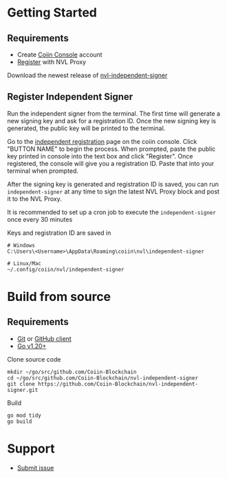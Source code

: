 # Getting Started

## Requirements
* Create [Coiin Console](https://coiin.io/console) account
* [Register](https://coiin.io/console/verificationnodes) with NVL Proxy

Download the newest release of [nvl-independent-signer](https://github.com/Coiin-Blockchain/nvl-independent-signer/releases)

## Register Independent Signer

Run the independent signer from the terminal. The first time will generate a new signing key and ask
for a registration ID. Once the new signing key is generated, the public key will be printed to the terminal.

Go to the [independent registration](https://coiin.io/console/validationnodes) page on the coiin console. Click "BUTTON NAME" to begin the process. 
When prompted, paste the public key printed in console into the text box and click "Register". Once
registered, the console will give you a registration ID. Paste that into your terminal when prompted.

After the signing key is generated and registration ID is saved, you can run `independent-signer` at any
time to sign the latest NVL Proxy block and post it to the NVL Proxy.

It is recommended to set up a cron job to execute the `independent-signer` once every 30 minutes

Keys and registration ID are saved in

    # Windows
    C:\Users\<Username>\AppData\Roaming\coiin\nvl\independent-signer
    
    # Linux/Mac
    ~/.config/coiin/nvl/independent-signer

# Build from source

## Requirements
* [Git](https://git-scm.com/) or [GitHub client](https://desktop.github.com/)
* [Go v1.20+](https://go.dev/dl/)


Clone source code

    mkdir ~/go/src/github.com/Coiin-Blockchain
    cd ~/go/src/github.com/Coiin-Blockchain/nvl-independent-signer
    git clone https://github.com/Coiin-Blockchain/nvl-independent-signer.git

Build

    go mod tidy
    go build

# Support

* [Submit issue](https://github.com/Coiin-Blockchain/nvl-independent-signer/issues)
